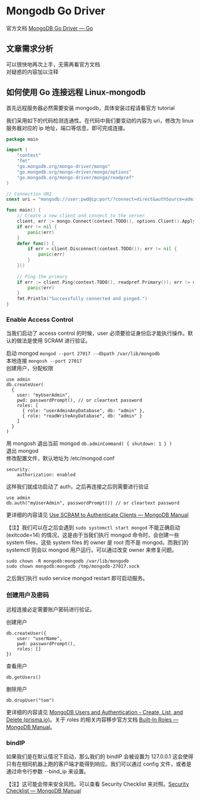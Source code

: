 # Mongodb Go Driver

官方文档 [MongoDB Go Driver — Go](https://www.mongodb.com/docs/drivers/go/current/)

## 文章需求分析

可以很快地再次上手，无需再看官方文档  
对疑惑的内容加以注释

## 如何使用 Go 连接远程 Linux-mongodb

首先远程服务器必然需要安装 mongodb，具体安装过程请看官方 tutorial

我们采用如下的代码检测连通性。在代码中我们要变动的内容为 uri，修改为 linux 服务器对应的 ip 地址，端口等信息，即可完成连接。

```Go
package main

import (
    "context"
    "fmt"
    "go.mongodb.org/mongo-driver/mongo"
    "go.mongodb.org/mongo-driver/mongo/options"
    "go.mongodb.org/mongo-driver/mongo/readpref"
)

// Connection URI
const uri = "mongodb://user:pwd@ip:port/?connect=direct&authSource=admin&authMechanism=SCRAM-SHA-1"

func main() {
    // Create a new client and connect to the server
    client, err := mongo.Connect(context.TODO(), options.Client().ApplyURI(uri))
    if err != nil {
        panic(err)
    }
    defer func() {
        if err = client.Disconnect(context.TODO()); err != nil {
            panic(err)
        }
    }()
    
    // Ping the primary
    if err := client.Ping(context.TODO(), readpref.Primary()); err != nil {
        panic(err)
    }
    fmt.Println("Successfully connected and pinged.")
}
```

### Enable Access Control

当我们启动了 access control 的时候，user 必须要验证身份后才能执行操作。默认的做法是使用 SCRAM 进行验证。

启动 mongod `mongod --port 27017 --dbpath /var/lib/mongodb`  
本地连接 `mongosh --port 27017`  
创建用户，分配权限

```
use admin
db.createUser(
  {
    user: "myUserAdmin",
    pwd: passwordPrompt(), // or cleartext password
    roles: [
      { role: "userAdminAnyDatabase", db: "admin" },
      { role: "readWriteAnyDatabase", db: "admin" }
    ]
  }
)
```

用 mongosh 退出当前 mongod `db.adminCommand( { shutdown: 1 } )`  
退出 mongod  
修改配置文件，默认地址为 /etc/mongod.conf

```
security:
	authorization: enabled
```

这样我们就成功启动了 auth，之后再连接之后则需要进行验证

```
use admin
db.auth("myUserAdmin", passwordPrompt()) // or cleartext password
```

更详细的内容请见 [Use SCRAM to Authenticate Clients — MongoDB Manual](https://www.mongodb.com/docs/manual/tutorial/configure-scram-client-authentication/)

【注】我们可以在之后会遇到 `sudo systemctl start mongod` 不能正确启动 (exitcode=14) 的情况，这是由于当我们执行 mongod 命令时，会创建一些 system files，这些 system files 的 owner 是 root 而不是 mongod。而我们的 systemctl 则会以 mongod 用户运行。可以通过改变 owner 来修复问题。

```
sudo chown -R mongodb:mongodb /var/lib/mongodb
sudo chown mongodb:mongodb /tmp/mongodb-27017.sock
```

之后我们执行 sudo service mongod restart 即可启动服务。

### 创建用户及密码

远程连接必定需要账户密码进行验证。

创建用户

```
db.createUser({
	user: "userName",
	pwd: passwordPrompt(),
	roles: []
})
```

查看用户

```
db.getUsers()
```

删除用户

```
db.dropUser("tom")
```

更详细的内容请见 [MongoDB Users and Authentication - Create, List, and Delete (prisma.io)](https://www.prisma.io/dataguide/mongodb/configuring-mongodb-user-accounts-and-authentication)。关于 roles 的相关内容移步官方文档 [Built-In Roles — MongoDB Manual](https://www.mongodb.com/docs/manual/reference/built-in-roles/#std-label-built-in-roles)。

### bindIP

如果我们是在默认情况下启动，那么我们的 bindIP 会被设置为 127.0.0.1 这会使得只有在相同机器上跑的客户端才能得到响应。我们可以通过 config 文件，或者是通过命令行参数 --bind_ip 来设置。

【注】这可能会带来安全风险。可以查看 Security Checklist 来对照。[Security Checklist — MongoDB Manual](https://www.mongodb.com/docs/manual/administration/security-checklist/)
